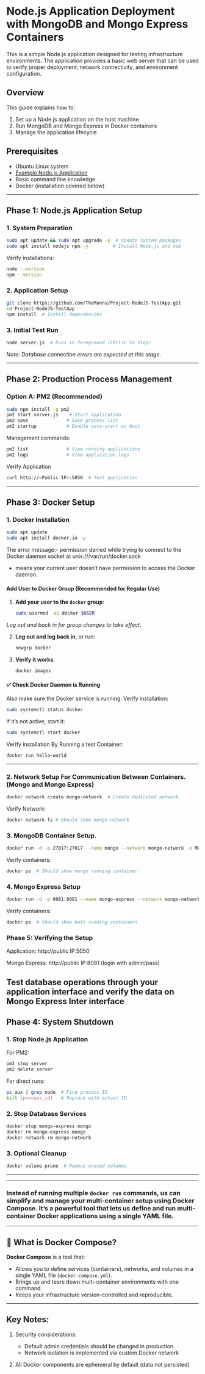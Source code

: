 # Node.js Application Deployment with MongoDB and Mongo Express Containers
This is a simple Node.js application designed for testing infrastructure environments. The application provides a basic web server that can be used to verify proper deployment, network connectivity, and environment configuration.

## Overview
This guide explains how to:
1. Set up a Node.js application on the host machine
2. Run MongoDB and Mongo Express in Docker containers
3. Manage the application lifecycle

## Prerequisites
- Ubuntu Linux system
- [Example Node.js Application](https://github.com/TheMannu/Project-NodeJS-TestApp.git)
- Basic command line knowledge
- Docker (installation covered below)

---

## Phase 1: Node.js Application Setup

### 1. System Preparation
```bash
sudo apt update && sudo apt upgrade -y  # Update system packages
sudo apt install nodejs npm -y         # Install Node.js and npm
```

Verify installations:
```bash
node --version
npm --version
```

### 2. Application Setup
```bash
git clone https://github.com/TheMannu/Project-NodeJS-TestApp.git
cd Project-NodeJS-TestApp
npm install  # Install dependencies
```

### 3. Initial Test Run
```bash
node server.js  # Runs in foreground (Ctrl+C to stop)
```
*Note: Database connection errors are expected at this stage.*

---

## Phase 2: Production Process Management

### Option A: PM2 (Recommended)
```bash
sudo npm install -g pm2
pm2 start server.js    # Start application
pm2 save              # Save process list
pm2 startup           # Enable auto-start on boot
```

Management commands:
```bash
pm2 list              # View running applications
pm2 logs              # View application logs
```
Verify Application 
```bash
curl http://<Public IP>:5050  # Test application
```
---

## Phase 3: Docker Setup

### 1. Docker Installation
```bash
sudo apt update
sudo apt install docker.io -y
```

The error message:- permission denied while trying to connect to the Docker daemon socket at unix:///var/run/docker.sock
- means your current user doesn’t have permission to access the Docker daemon.

####  **Add User to Docker Group (Recommended for Regular Use)**

1. **Add your user to the `docker` group**:

   ```bash
   sudo usermod -aG docker $USER
   ```
*Log out and back in for group changes to take effect.*

2. **Log out and log back in**, or run:

   ```bash
   newgrp docker
   ```

3. **Verify it works**:

   ```bash
   docker images
   ```


#### ✅ Check Docker Daemon is Running

Also make sure the Docker service is running:
Verify installation:
```bash
sudo systemctl status docker
```

If it’s not active, start it:

```bash
sudo systemctl start docker
```

Verify installation By Running a test Container:
```bash
docker run hello-world
```
---
### 2. Network Setup For Communication Between Containers. (Mongo and Mongo Express)
```bash
docker network create mongo-network  # Create dedicated network
```

Varify Network:
```bash
docker network ls # Should show mongo-network 
```

### 3. MongoDB Container Setup.
```bash
docker run -d -p 27017:27017 --name mongo --network mongo-network -e MONGO_INITDB_ROOT_USERNAME=admin -e MONGO_INITDB_ROOT_PASSWORD=password mongo
```

Verify containers:
```bash
docker ps  # Should show mongo running container 
```
### 4. Mongo Express Setup
```bash
docker run -d -p 8081:8081 --name mongo-express --network mongo-network -e ME_CONFIG_MONGODB_ADMINUSERNAME=admin -e ME_CONFIG_MONGODB_ADMINPASSWORD=password -e ME_CONFIG_MONGODB_URL="mongodb://admin:password@mongo:27017" mongo-express
```

Verify containers:
```bash
docker ps  # Should show both running containers 
```

### Phase 5: Verifying the Setup

Application: http://public IP:5050

Mongo Express: http://public IP:8081 (login with admin/pass)

Test database operations through your application interface and verify the data on Mongo Express Inter interface
---

## Phase 4: System Shutdown

### 1. Stop Node.js Application
For PM2:
```bash
pm2 stop server
pm2 delete server
```

For direct runs:
```bash
ps aux | grep node  # Find process ID
kill [process_id]   # Replace with actual ID
```

### 2. Stop Database Services
```bash
docker stop mongo-express mongo
docker rm mongo-express mongo
docker network rm mongo-network
```

### 3. Optional Cleanup
```bash
docker volume prune  # Remove unused volumes
```

---
---

### Instead of running multiple `docker run` commands, us can simplify and manage your multi-container setup using **Docker Compose**. It’s a powerful tool that lets us define and run multi-container Docker applications using a single YAML file.

---
## 🔹 What is Docker Compose?

**Docker Compose** is a tool that:

* Allows you to define services (containers), networks, and volumes in a single YAML file (`docker-compose.yml`).
* Brings up and tears down multi-container environments with one command.
* Keeps your infrastructure version-controlled and reproducible.

---

## Key Notes:

1. Security considerations:
   - Default admin credentials should be changed in production
   - Network isolation is implemented via custom Docker network

2. All Docker components are ephemeral by default (data not persisted)
